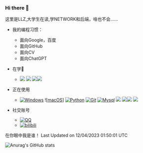 <!--
**LLZ14/LLZ14** is a ✨ _special_ ✨ repository because its `README.md` (this file) appears on your GitHub profile.

Here are some ideas to get you started:

- 🔭 I’m currently working on ...
- 🌱 I’m currently learning ...
- 👯 I’m looking to collaborate on ...
- 🤔 I’m looking for help with ...
- 💬 Ask me about ...
- 📫 How to reach me: ...
- 😄 Pronouns: ...
- ⚡ Fun fact: ...
-->
### Hi there 👋

这里是LLZ,大学生在读,学NETWORK和后端，啥也不会……


- 我的编程习惯：
  - 面向Google，百度
  - 面向GitHub
  - 面向CV
  - 面向ChatGPT
- 在学🌟
  -  ![](https://img.shields.io/badge/-React-2d98ce?style=flat-square&logo=React&logoColor=fff)  ![](https://img.shields.io/badge/-Docker-2496ED?style=flat-square&logo=Docker&logoColor=fff) ![](https://img.shields.io/badge/-Redis-DC382D?style=flat-square&logo=Redis&logoColor=fff)![](https://img.shields.io/badge/-MongoDB-47A248?style=flat-square&logo=MongoDB&logoColor=fff)

- 正在使用

  - [![Windows](https://img.shields.io/badge/Windows10-0078d7?style=flat-square&logo=windows&logoColor=fff)](https://blogs.windows.com/) ![[macOS](https://simpleicons.org/icons/macos.svg)] [![Python](https://img.shields.io/badge/-Python-3776AB?style=flat-square&logo=Python&logoColor=white)](https://www.python.org/)   [![Git](https://img.shields.io/badge/-Git-f05032?style=flat-square&logo=git&logoColor=white)](https://git-scm.com/)    [![Mysql](https://img.shields.io/badge/-MySQL-4479A1?style=flat-square&logo=MySQL&logoColor=white)](https://www.mysql.com/) ![](https://img.shields.io/badge/-Node.js-339933?style=flat-square&logo=Node.js&logoColor=fff) ![](https://img.shields.io/badge/-Vue-4fc08d?style=flat-square&logo=Vue.js&logoColor=fff)![](https://img.shields.io/badge/-Linux-000000?style=flat-square&logo=Linux&logoColor=fff) ![](https://img.shields.io/badge/-MySQL-4479A1?style=flat-square&logo=MySQL&logoColor=fff) 


- 社交账号

  -  [![QQ](https://img.shields.io/badge/QQ-2878225944-lightgrey?style=flat-square&logo=Tencent%20QQ&logoColor=white&labelColor=EB1923)](https://wpa.qq.com/msgrd?v=3&uin=2878225944&site=qq&menu=yes) 
  -  [![bilibili](https://img.shields.io/badge/bilibili-子Li-lightgrey?style=flat-square&logo=bilibili&logoColor=white&labelColor=00A1D6)](https://space.bilibili.com/385406820)


在你眼中我是谁！
 Last Updated on 12/04/2023 01:50:01 UTC
<!--END_SECTION:waka-->


![Anurag's GitHub stats](https://github-readme-stats.vercel.app/api?username=LLZ14&show_icons=true&theme=cobalt)
